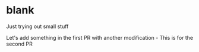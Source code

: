 # blank
Just trying out small stuff

Let's add something in the first PR with another modification - This is for the second PR
